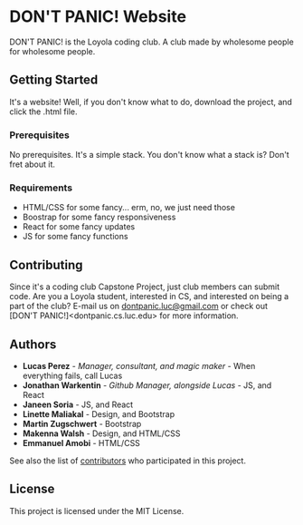 # DON'T PANIC! Website

DON'T PANIC! is the Loyola coding club. A club made by wholesome people for wholesome people.

## Getting Started

It's a website! Well, if you don't know what to do, download the project, and click the .html file. 

### Prerequisites

No prerequisites. It's a simple stack. You don't know what a stack is? Don't fret about it.

### Requirements

* HTML/CSS for some fancy... erm, no, we just need those
* Boostrap for some fancy responsiveness
* React for some fancy updates
* JS for some fancy functions

## Contributing

Since it's a coding club Capstone Project, just club members can submit code. Are you a Loyola student, interested in CS, and interested on being a part of the club? E-mail us on dontpanic.luc@gmail.com or check out [DON'T PANIC!]<dontpanic.cs.luc.edu> for more information.

## Authors

* **Lucas Perez** - *Manager, consultant, and magic maker* - When everything fails, call Lucas
* **Jonathan Warkentin** - *Github Manager, alongside Lucas* - JS, and React
* **Janeen Soria** - JS, and React
* **Linette Maliakal** - Design, and Bootstrap
* **Martin Zugschwert** - Bootstrap
* **Makenna Walsh** - Design, and HTML/CSS
* **Emmanuel Amobi** - HTML/CSS

See also the list of [contributors](https://github.com/donatelucas/dont-panic-website/contributors) who participated in this project.

## License

This project is licensed under the MIT License.
